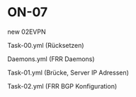 # ON-07
new 02EVPN

Task-00.yml (Rücksetzen)

Daemons.yml (FRR Daemons)

Task-01.yml (Brücke, Server IP Adressen)

Task-02.yml (FRR BGP Konfiguration)
